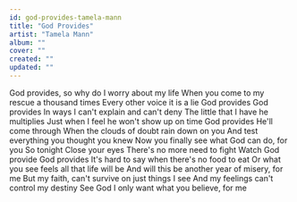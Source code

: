 ```yaml
---
id: god-provides-tamela-mann
title: "God Provides"
artist: "Tamela Mann"
album: ""
cover: ""
created: ""
updated: ""
---
```


God provides, so why do I worry about my life
When you come to my rescue a thousand times
Every other voice it is a lie
God provides
God provides
In ways I can't explain and can't deny
The little that I have he multiplies
Just when I feel he won't show up on time
God provides
He'll come through
When the clouds of doubt rain down on you
And test everything you thought you knew
Now you finally see what God can do, for you
So tonight
Close your eyes
There's no more need to fight
Watch God provide
God provides
It's hard to say when there's no food to eat
Or what you see feels all that life will be
And will this be another year of misery, for me
But my faith, can't survive on just things I see
And my feelings can't control my destiny
See God I only want what you believe, for me